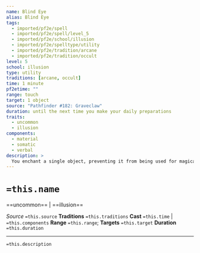 ```yaml
---
name: Blind Eye
alias: Blind Eye
tags:
  - imported/pf2e/spell
  - imported/pf2e/spell/level_5
  - imported/pf2e/school/illusion
  - imported/pf2e/spelltype/utility
  - imported/pf2e/tradition/arcane
  - imported/pf2e/tradition/occult
level: 5
school: illusion
type: utility
traditions: [arcane, occult]
time: 1 minute
pf2etime: ""
range: touch
target: 1 object
source: "Pathfinder #182: Graveclaw"
duration: until the next time you make your daily preparations
traits:
  - uncommon
  - illusion
components:
  - material
  - somatic
  - verbal
description: >
  You enchant a single object, preventing it from being used for magical observation. If you cast this spell on a non-magical item used to cast scrying spells, such as a spell component pouch or a spell focus, the item can't be used to cast the spell. If you cast blind eye on a magical item that can be activated to scry (such as a Crystal Ball or Hag Eye), the item can't be activated for scrying effects. Magical items that are twice blind eye's spell level or more aren't blocked this way.
---
```

# `=this.name`
==uncommon== | ==illusion==

*Source* `=this.source`
**Traditions** `=this.traditions`
**Cast** `=this.time` | `=this.components`
**Range** `=this.range`; **Targets** `=this.target`
**Duration** `=this.duration`

***
`=this.description`